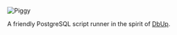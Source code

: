 ![Piggy](https://raw.githubusercontent.com/datalust/piggy/master/asset/Piggy-400px.png)

A friendly PostgreSQL script runner in the spirit of [DbUp](https://github.com/DbUp/DbUp).

